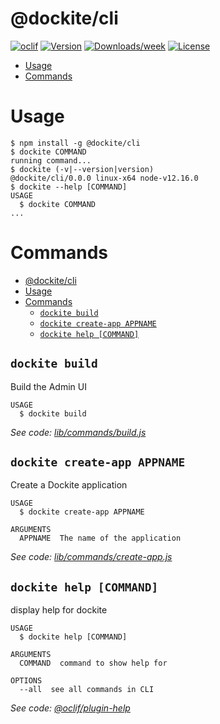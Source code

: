 @dockite/cli
============



[![oclif](https://img.shields.io/badge/cli-oclif-brightgreen.svg)](https://oclif.io)
[![Version](https://img.shields.io/npm/v/@dockite/cli.svg)](https://npmjs.org/package/@dockite/cli)
[![Downloads/week](https://img.shields.io/npm/dw/@dockite/cli.svg)](https://npmjs.org/package/@dockite/cli)
[![License](https://img.shields.io/npm/l/@dockite/cli.svg)](https://github.com/Mythie/dockite/blob/master/package.json)

<!-- toc -->
* [Usage](#usage)
* [Commands](#commands)
<!-- tocstop -->
# Usage
<!-- usage -->
```sh-session
$ npm install -g @dockite/cli
$ dockite COMMAND
running command...
$ dockite (-v|--version|version)
@dockite/cli/0.0.0 linux-x64 node-v12.16.0
$ dockite --help [COMMAND]
USAGE
  $ dockite COMMAND
...
```
<!-- usagestop -->
# Commands
<!-- commands -->
- [@dockite/cli](#dockitecli)
- [Usage](#usage)
- [Commands](#commands)
  - [`dockite build`](#dockite-build)
  - [`dockite create-app APPNAME`](#dockite-create-app-appname)
  - [`dockite help [COMMAND]`](#dockite-help-command)

## `dockite build`

Build the Admin UI

```
USAGE
  $ dockite build
```

_See code: [lib/commands/build.js](https://github.com/dockite/dockite/blob/v0.0.0/lib/commands/build.js)_

## `dockite create-app APPNAME`

Create a Dockite application

```
USAGE
  $ dockite create-app APPNAME

ARGUMENTS
  APPNAME  The name of the application
```

_See code: [lib/commands/create-app.js](https://github.com/dockite/dockite/blob/v0.0.0/lib/commands/create-app.js)_

## `dockite help [COMMAND]`

display help for dockite

```
USAGE
  $ dockite help [COMMAND]

ARGUMENTS
  COMMAND  command to show help for

OPTIONS
  --all  see all commands in CLI
```

_See code: [@oclif/plugin-help](https://github.com/oclif/plugin-help/blob/v3.1.0/src/commands/help.ts)_
<!-- commandsstop -->
